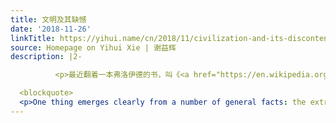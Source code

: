 ```yaml
---
title: 文明及其缺憾
date: '2018-11-26'
linkTitle: https://yihui.name/cn/2018/11/civilization-and-its-discontents/
source: Homepage on Yihui Xie | 谢益辉
description: |2-

          <p>最近翻着一本弗洛伊德的书，叫《<a href="https://en.wikipedia.org/wiki/Civilization_and_Its_Discontents">文明及其缺憾</a>》（这里的缺憾我感觉译作不满好像更好一点），到今天早上看完。上次看弗洛伊德应该是大二的时候了，大约是翻过《梦的解析》之类的书，但全然不记得讲什么了，我估计当时我也没看懂，因为我至今都觉得欧洲的思想类著作贼难读，几乎没有我能读懂的，所以我一般也不会去碰这样的书。这次之所以碰这本我本来不愿意碰的书，是因为前段时间看了一个码农的演讲，里面提到了这本书。我完全是被他的一段引用给吸引到这本书上去的（这书本身我依旧没怎么看懂），但奇怪的是，我翻遍这本书也没有找到对应的中文，不知道是不是译者偷懒给漏掉了。我从谷歌图书中找到了他引用的那段文字，发现那只是一大段中的几句，下面是那一整段：</p>

  <blockquote>
  <p>One thing emerges clearly from a number of general facts: the extraordinary achi
---
```

